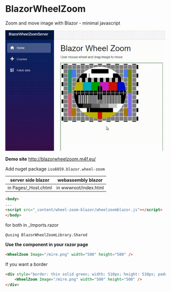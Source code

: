 # BlazorWheelZoom
Zoom and move image with Blazor - minimal javascript

![animation](anim.gif)

**Demo site** http://blazorwheelzoom.m4f.eu/

Add nuget package ```iso8859.blazor.wheel-zoom```

server side blazor|webassembly blazor
---|---
in Pages/_Host.chtml|in wwwroot/index.html

```HTML
<body>
...
<script src="_content/wheel-zoom-blazor/wheelzoomblazor.js"></script>
</body>
```

for both in _Imports.razor
```
@using BlazorWheelZoomLibrary.Shared
```


**Use the component in your razor page**

```HTML
<WheelZoom Image="/mire.png" width="500" height="500" />
```

If you want a border
```HTML
<div style="border: thin solid green; width: 510px; height: 510px; padding: 5px;">
    <WheelZoom Image="/mire.png" width="500" height="500" />
</div>
```

